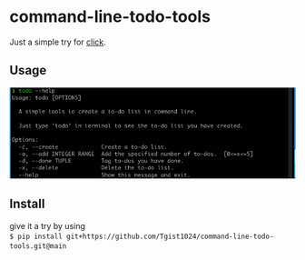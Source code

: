 # command-line-todo-tools
Just a simple try for [click](https://github.com/pallets/click).  
## Usage
![to-dolist](https://github.com/Tgist1024/command-line-todo-tools/blob/main/todolist.png)
## Install
give it a try by using  
`$ pip install git+https://github.com/Tgist1024/command-line-todo-tools.git@main`
